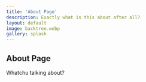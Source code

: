```yaml
---
title: 'About Page'
description: Exactly what is this about after all?
layout: default
image: backtree.webp
gallery: splash
---
```

## About Page

Whatchu talking about?
